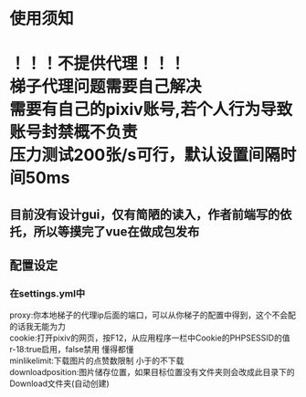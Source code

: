 <h1>使用须知</h1>
<h1>
！！！不提供代理！！！
<br>
梯子代理问题需要自己解决
<br>
需要有自己的pixiv账号,若个人行为导致账号封禁概不负责
<br>
压力测试200张/s可行，默认设置间隔时间50ms
</h1>
<h2>目前没有设计gui，仅有简陋的读入，作者前端写的依托，所以等摸完了vue在做成包发布</h2>
<h2>配置设定</h2>
<h3>在settings.yml中</h3>
<p>
proxy:你本地梯子的代理ip后面的端口，可以从你梯子的配置中得到，这个不会配的话我无能为力<br>
cookie:打开pixiv的网页，按F12，从应用程序一栏中Cookie的PHPSESSID的值<br>
r-18:true启用，false禁用   懂得都懂<br>
minlikelimit:下载图片的点赞数限制 小于的不下载<br>
downloadposition:图片储存位置，如果目标位置没有文件夹则会改成此目录下的Download文件夹(自动创建)<br>
</p>
